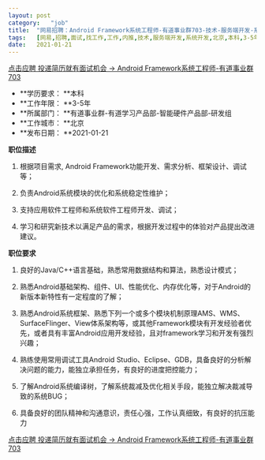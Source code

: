 ```yaml
---
layout:	post
category:	"job"
title:	"网易招聘：Android Framework系统工程师-有道事业群703-技术-服务端开发-系统开发-北京本科3-5年"
tags:	[网易,招聘,面试,找工作,工作,内推,技术,服务端开发,系统开发,北京,本科,3-5年]
date:	2021-01-21
---
```


[点击应聘 投递简历就有面试机会 ->  Android Framework系统工程师-有道事业群703](http://mobile.bole.netease.com/bole/boleDetail?id=26982&employeeId=346f03c3cda5f04c&key=all)



- **学历要求： **本科
- **工作年限： **3-5年
- **所属部门： **有道事业群-有道学习产品部-智能硬件产品部-研发组
- **工作城市： **北京
- **发布日期： **2021-01-21



**职位描述**

1. 根据项目需求, Android Framework功能开发、需求分析、框架设计、调试等；

2. 负责Android系统模块的优化和系统稳定性维护；

3. 支持应用软件工程师和系统软件工程师开发、调试；

4. 学习和研究新技术以满足产品的需求，根据开发过程中的体验对产品提出改进建议。



**职位要求**

1. 良好的Java/C++语言基础，熟悉常用数据结构和算法，熟悉设计模式；

2. 熟悉Android基础架构、组件、UI、性能优化、内存优化等，对于Android的新版本新特性有一定程度的了解；

3. 熟悉Android系统框架、熟悉下列一个或多个模块机制原理AMS、WMS、SurfaceFlinger、View体系架构等，或其他Framework模块有开发经验者优先，或者具有丰富Android应用开发经验，且对framework学习和开发有强烈兴趣；

4. 熟练使用常用调试工具Android Studio、Eclipse、GDB，具备良好的分析解决问题的能力，能独立承担任务，有良好的进度把控能力；

5. 了解Android系统编译树，了解系统裁减及优化相关手段，能独立解决裁减导致的系统BUG；

6. 具备良好的团队精神和沟通意识，责任心强，工作认真细致，有良好的抗压能力



[点击应聘 投递简历就有面试机会 ->  Android Framework系统工程师-有道事业群703](http://mobile.bole.netease.com/bole/boleDetail?id=26982&employeeId=346f03c3cda5f04c&key=all)